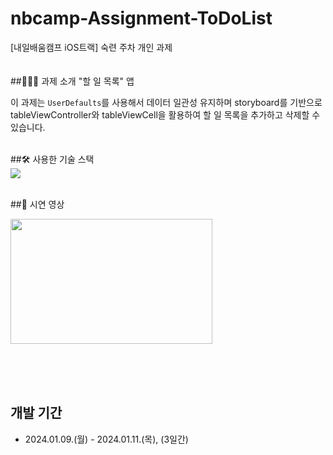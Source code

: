 # nbcamp-Assignment-ToDoList
[내일배움캠프 iOS트랙] 숙련 주차 개인 과제 
<br><br><br>
##👨🏻‍💻 과제 소개
"할 일 목록" 앱<p>
이 과제는 `UserDefaults`를 사용해서 데이터 일관성 유지하며 storyboard를 기반으로 tableViewController와 tableViewCell을 활용하여 할 일 목록을 추가하고 삭제할 수 있습니다.
<br><br>

##🛠️ 사용한 기술 스택 <br>
<img src=https://developer.apple.com/assets/elements/icons/swiftui/swiftui-96x96_2x.png>
<br><br>


##🎥 시연 영상
 <br>
 
<img width="80%" src=https://github.com/cantabilano/ToDowithData/assets/88497383/1454680b-1753-4010-8e05-d12fe54d2287 width="50" height="200">

<br><br><br>
## 개발 기간
* 2024.01.09.(월) - 2024.01.11.(목), (3일간)
<br><br>
